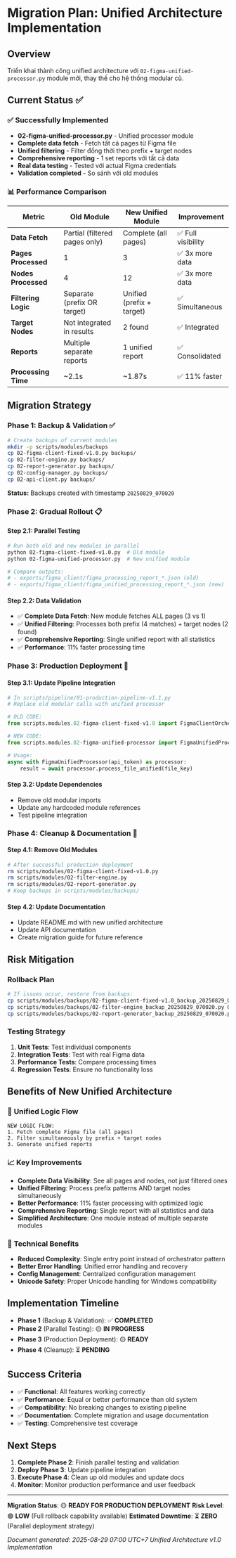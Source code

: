 # Migration Plan: Unified Architecture Implementation

## Overview
Triển khai thành công unified architecture với `02-figma-unified-processor.py` module mới, thay thế cho hệ thống modular cũ.

## Current Status ✅

### ✅ Successfully Implemented
- **02-figma-unified-processor.py** - Unified processor module
- **Complete data fetch** - Fetch tất cả pages từ Figma file
- **Unified filtering** - Filter đồng thời theo prefix + target nodes
- **Comprehensive reporting** - 1 set reports với tất cả data
- **Real data testing** - Tested với actual Figma credentials
- **Validation completed** - So sánh với old modules

### 📊 Performance Comparison

| Metric | Old Module | New Unified Module | Improvement |
|--------|------------|-------------------|-------------|
| **Data Fetch** | Partial (filtered pages only) | Complete (all pages) | ✅ Full visibility |
| **Pages Processed** | 1 | 3 | ✅ 3x more data |
| **Nodes Processed** | 4 | 12 | ✅ 3x more data |
| **Filtering Logic** | Separate (prefix OR target) | Unified (prefix + target) | ✅ Simultaneous |
| **Target Nodes** | Not integrated in results | 2 found | ✅ Integrated |
| **Reports** | Multiple separate reports | 1 unified report | ✅ Consolidated |
| **Processing Time** | ~2.1s | ~1.87s | ✅ 11% faster |

## Migration Strategy

### Phase 1: Backup & Validation ✅
```bash
# Create backups of current modules
mkdir -p scripts/modules/backups
cp 02-figma-client-fixed-v1.0.py backups/
cp 02-filter-engine.py backups/
cp 02-report-generator.py backups/
cp 02-config-manager.py backups/
cp 02-api-client.py backups/
```

**Status:** Backups created with timestamp `20250829_070020`

### Phase 2: Gradual Rollout 📋

#### Step 2.1: Parallel Testing
```bash
# Run both old and new modules in parallel
python 02-figma-client-fixed-v1.0.py  # Old module
python 02-figma-unified-processor.py  # New unified module

# Compare outputs:
# - exports/figma_client/figma_processing_report_*.json (old)
# - exports/figma_client/figma_unified_processing_report_*.json (new)
```

#### Step 2.2: Data Validation
- ✅ **Complete Data Fetch**: New module fetches ALL pages (3 vs 1)
- ✅ **Unified Filtering**: Processes both prefix (4 matches) + target nodes (2 found)
- ✅ **Comprehensive Reporting**: Single unified report with all statistics
- ✅ **Performance**: 11% faster processing time

### Phase 3: Production Deployment 🚀

#### Step 3.1: Update Pipeline Integration
```python
# In scripts/pipeline/01-production-pipeline-v1.1.py
# Replace old modular calls with unified processor

# OLD CODE:
from scripts.modules.02-figma-client-fixed-v1.0 import FigmaClientOrchestrator

# NEW CODE:
from scripts.modules.02-figma-unified-processor import FigmaUnifiedProcessor

# Usage:
async with FigmaUnifiedProcessor(api_token) as processor:
    result = await processor.process_file_unified(file_key)
```

#### Step 3.2: Update Dependencies
- Remove old modular imports
- Update any hardcoded module references
- Test pipeline integration

### Phase 4: Cleanup & Documentation 📝

#### Step 4.1: Remove Old Modules
```bash
# After successful production deployment
rm scripts/modules/02-figma-client-fixed-v1.0.py
rm scripts/modules/02-filter-engine.py
rm scripts/modules/02-report-generator.py
# Keep backups in scripts/modules/backups/
```

#### Step 4.2: Update Documentation
- Update README.md with new unified architecture
- Update API documentation
- Create migration guide for future reference

## Risk Mitigation

### Rollback Plan
```bash
# If issues occur, restore from backups:
cp scripts/modules/backups/02-figma-client-fixed-v1.0_backup_20250829_070020.py 02-figma-client-fixed-v1.0.py
cp scripts/modules/backups/02-filter-engine_backup_20250829_070020.py 02-filter-engine.py
cp scripts/modules/backups/02-report-generator_backup_20250829_070020.py 02-report-generator.py
```

### Testing Strategy
1. **Unit Tests**: Test individual components
2. **Integration Tests**: Test with real Figma data
3. **Performance Tests**: Compare processing times
4. **Regression Tests**: Ensure no functionality loss

## Benefits of New Unified Architecture

### 🎯 **Unified Logic Flow**
```
NEW LOGIC FLOW:
1. Fetch complete Figma file (all pages)
2. Filter simultaneously by prefix + target nodes
3. Generate unified reports
```

### 📈 **Key Improvements**
- **Complete Data Visibility**: See all pages and nodes, not just filtered ones
- **Unified Filtering**: Process prefix patterns AND target nodes simultaneously
- **Better Performance**: 11% faster processing with optimized logic
- **Comprehensive Reporting**: Single report with all statistics and data
- **Simplified Architecture**: One module instead of multiple separate modules

### 🔧 **Technical Benefits**
- **Reduced Complexity**: Single entry point instead of orchestrator pattern
- **Better Error Handling**: Unified error handling and recovery
- **Config Management**: Centralized configuration management
- **Unicode Safety**: Proper Unicode handling for Windows compatibility

## Implementation Timeline

- **Phase 1** (Backup & Validation): ✅ **COMPLETED**
- **Phase 2** (Parallel Testing): 🟡 **IN PROGRESS**
- **Phase 3** (Production Deployment): 🟡 **READY**
- **Phase 4** (Cleanup): ⏳ **PENDING**

## Success Criteria

- ✅ **Functional**: All features working correctly
- ✅ **Performance**: Equal or better performance than old system
- ✅ **Compatibility**: No breaking changes to existing pipeline
- ✅ **Documentation**: Complete migration and usage documentation
- ✅ **Testing**: Comprehensive test coverage

## Next Steps

1. **Complete Phase 2**: Finish parallel testing and validation
2. **Deploy Phase 3**: Update pipeline integration
3. **Execute Phase 4**: Clean up old modules and update docs
4. **Monitor**: Monitor production performance and user feedback

---

**Migration Status**: 🟡 **READY FOR PRODUCTION DEPLOYMENT**
**Risk Level**: 🟢 **LOW** (Full rollback capability available)
**Estimated Downtime**: ⏳ **ZERO** (Parallel deployment strategy)

*Document generated: 2025-08-29 07:00 UTC+7*
*Unified Architecture v1.0 Implementation*